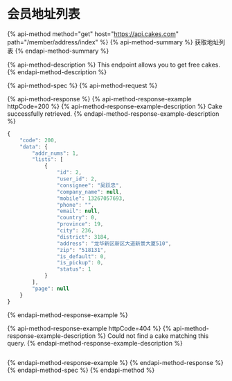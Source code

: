 # 会员地址列表

{% api-method method="get" host="https://api.cakes.com" path="/member/address/index" %}
{% api-method-summary %}
获取地址列表
{% endapi-method-summary %}

{% api-method-description %}
This endpoint allows you to get free cakes.
{% endapi-method-description %}

{% api-method-spec %}
{% api-method-request %}

{% api-method-response %}
{% api-method-response-example httpCode=200 %}
{% api-method-response-example-description %}
Cake successfully retrieved.
{% endapi-method-response-example-description %}

```javascript
{
    "code": 200,
    "data": {
        "addr_nums": 1,
        "lists": [
            {
                "id": 2,
                "user_id": 2,
                "consignee": "吴跃忠",
                "company_name": null,
                "mobile": 13267057693,
                "phone": "",
                "email": null,
                "country": 0,
                "province": 19,
                "city": 236,
                "district": 3184,
                "address": "龙华新区新区大道新景大厦510",
                "zip": "518131",
                "is_default": 0,
                "is_pickup": 0,
                "status": 1
            }
        ],
        "page": null
    }
}
```
{% endapi-method-response-example %}

{% api-method-response-example httpCode=404 %}
{% api-method-response-example-description %}
Could not find a cake matching this query.
{% endapi-method-response-example-description %}

```javascript

```
{% endapi-method-response-example %}
{% endapi-method-response %}
{% endapi-method-spec %}
{% endapi-method %}



